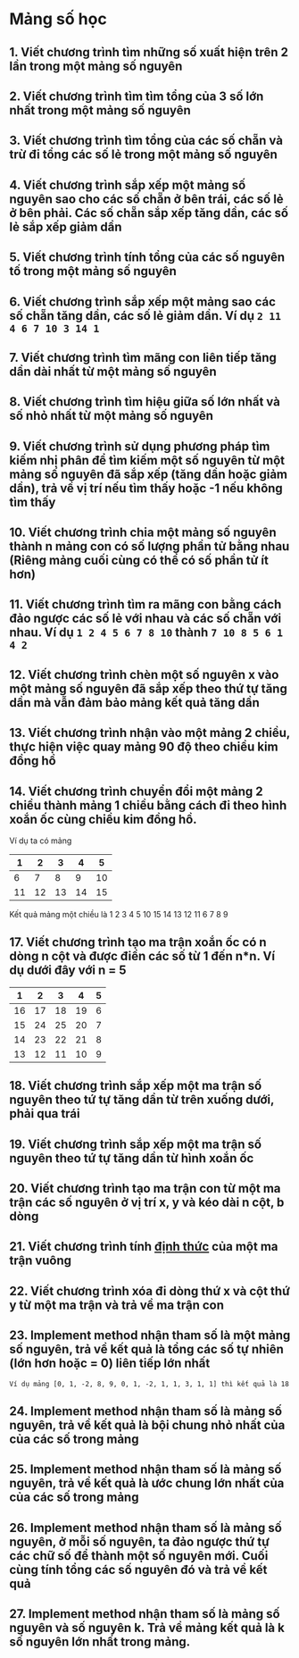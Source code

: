 # Mảng số học

## 1. Viết chương trình tìm những số xuất hiện trên 2 lần trong một mảng số nguyên

## 2. Viết chương trình tìm tìm tổng của 3 số lớn nhất trong một mảng số nguyên

## 3. Viết chương trình tìm tổng của các số chẵn và trừ đi tổng các số lẻ trong một mảng số nguyên

## 4. Viết chương trình sắp xếp một mảng số nguyên sao cho các số chẵn ở bên trái, các số lẻ ở bên phải. Các số chẵn sắp xếp tăng dần, các số lẻ sắp xếp giảm dần

## 5. Viết chương trình tính tổng của các số nguyên tố trong một mảng số nguyên

## 6. Viết chương trình sắp xếp một mảng sao các số chẵn tăng dần, các số lẻ giảm dần. Ví dụ `2 11 4 6 7 10 3 14 1`

## 7. Viết chương trình tìm mãng con liên tiếp tăng dần dài nhất từ một mảng số nguyên

## 8. Viết chương trình tìm hiệu giữa số lớn nhất và số nhỏ nhất từ một mảng số nguyên

## 9. Viết chương trình sử dụng phương pháp tìm kiếm nhị phân để tìm kiếm một số nguyên từ một mảng số nguyên đã sắp xếp (tăng dần hoặc giảm dần), trả về vị trí nếu tìm thấy hoặc -1 nếu không tìm thấy

## 10. Viết chương trình chia một mảng số nguyên thành n mảng con có số lượng phần tử bằng nhau (Riêng mảng cuối cùng có thể có số phần tử ít hơn)

## 11. Viết chương trình tìm ra mãng con bằng cách đảo ngược các số lẻ với nhau và các số chẵn với nhau. Ví dụ `1 2 4 5 6 7 8 10` thành `7 10 8 5 6 1 4 2`

## 12. Viết chương trình chèn một số nguyên x vào một mảng số nguyên đã sắp xếp theo thứ tự tăng dần mà vẫn đảm bảo mảng kết quả tăng dần

## 13. Viết chương trình nhận vào một mảng 2 chiều, thực hiện việc quay mảng 90 độ theo chiều kim đồng hồ

## 14. Viết chương trình chuyển đổi một mảng 2 chiều thành mảng 1 chiều bằng cách đi theo hình xoắn ốc cùng chiều kim đồng hồ. 

Ví dụ ta có mảng

| 1  | 2  | 3  | 4  | 5  |
|----|----|----|----|----|
| 6  | 7  | 8  | 9  | 10 |
| 11 | 12 | 13 | 14 | 15 |

Kết quả mảng một chiều là 1 2 3 4 5 10 15 14 13 12 11 6 7 8 9

## 17. Viết chương trình tạo ma trận xoắn ốc có n dòng n cột và được điền các số từ 1 đến n*n. Ví dụ dưới đây với n = 5

| 1  | 2  | 3  | 4  | 5 |
|----|----|----|----|---|
| 16 | 17 | 18 | 19 | 6 |
| 15 | 24 | 25 | 20 | 7 |
| 14 | 23 | 22 | 21 | 8 |
| 13 | 12 | 11 | 10 | 9 |

## 18. Viết chương trình sắp xếp một ma trận số nguyên theo tứ tự tăng dần từ trên xuống dưới, phải qua trái

## 19. Viết chương trình sắp xếp một ma trận số nguyên theo tứ tự tăng dần từ hình xoắn ốc

## 20. Viết chương trình tạo ma trận con từ một ma trận các số nguyên ở vị trí x, y và kéo dài n cột, b dòng

## 21. Viết chương trình tính [định thức](https://vi.wikipedia.org/wiki/%C4%90%E1%BB%8Bnh_th%E1%BB%A9c) của một ma trận vuông

## 22. Viết chương trình xóa đi dòng thứ x và cột thứ y từ một ma trận và trả về ma trận con

## 23. Implement method nhận tham số là một mảng số nguyên, trả về kết quả là tổng các số tự nhiên (lớn hơn hoặc = 0) liên tiếp lớn nhất
    Ví dụ mảng [0, 1, -2, 8, 9, 0, 1, -2, 1, 1, 3, 1, 1] thì kết quả là 18

## 24. Implement method nhận tham số là mảng số nguyên, trả về kết quả là bội chung nhỏ nhất của của các số trong mảng

## 25. Implement method nhận tham số là mảng số nguyên, trả về kết quả là ước chung lớn nhất của của các số trong mảng

## 26. Implement method nhận tham số là mảng số nguyên, ở mỗi số nguyên, ta đảo ngược thứ tự các chữ số để thành một số nguyên mới. Cuối cùng tính tổng các số nguyên đó và trả về kết quả

## 27. Implement method nhận tham số là mảng số nguyên và số nguyên k. Trả về mảng kết quả là k số nguyên lớn nhất trong mảng.
